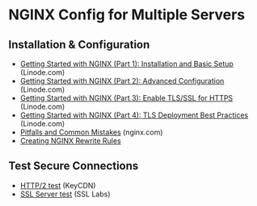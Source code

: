 # NGINX Config for Multiple Servers

## Installation & Configuration

* [Getting Started with NGINX (Part 1): Installation and Basic Setup](https://www.linode.com/docs/guides/getting-started-with-nginx-part-1-installation-and-basic-setup) (Linode.com)
* [Getting Started with NGINX (Part 2): Advanced Configuration](https://www.linode.com/docs/guides/getting-started-with-nginx-part-2-advanced-configuration) (Linode.com)
* [Getting Started with NGINX (Part 3): Enable TLS/SSL for HTTPS](https://www.linode.com/docs/guides/getting-started-with-nginx-part-3-enable-tls-for-https) (Linode.com)
* [Getting Started with NGINX (Part 4): TLS Deployment Best Practices](https://www.linode.com/docs/guides/getting-started-with-nginx-part-4-tls-deployment-best-practices) (Linode.com)
* [Pitfalls and Common Mistakes](https://www.nginx.com/resources/wiki/start/topics/tutorials/config_pitfalls) (nginx.com)
* [Creating NGINX Rewrite Rules](https://www.nginx.com/blog/creating-nginx-rewrite-rules/)

## Test Secure Connections

* [HTTP/2 test](https://tools.keycdn.com/http2-test) (KeyCDN)
* [SSL Server test](https://www.ssllabs.com/ssltest) (SSL Labs)
